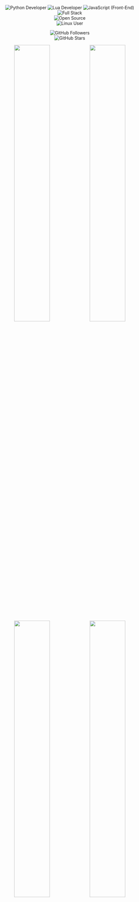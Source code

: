 <div align="center">

![Python Developer](https://img.shields.io/badge/Python_Developer-3776AB?style=flat&logo=python&logoColor=FFD43B&labelColor=1E1E1E&color=306998&fontFamily=Verdana&fontWeight=bold&borderRadius=50) 
![Lua Developer](https://img.shields.io/badge/Lua_Developer-000080?style=flat&logo=lua&logoColor=FFFFFF&labelColor=191970&color=4169E1&fontFamily=Verdana&fontWeight=bold&borderRadius=50) 
![JavaScript (Front-End)](https://img.shields.io/badge/JavaScript_(Front--End)-F7DF1E?style=flat&logo=javascript&logoColor=000000&labelColor=FFD700&color=FFA500&fontFamily=Verdana&fontWeight=bold&borderRadius=50)  
![Full Stack](https://img.shields.io/badge/Full_Stack_Developer-0A66C2?style=flat&logo=react&logoColor=61DAFB&labelColor=1E1E1E&color=282C34&fontFamily=Verdana&fontWeight=bold&borderRadius=50)  
![Open Source](https://img.shields.io/badge/Open_Source_Contributor-3DA639?style=flat&logo=github&logoColor=FFFFFF&labelColor=1E1E1E&color=006400&fontFamily=Verdana&fontWeight=bold&borderRadius=50)  
![Linux User](https://img.shields.io/badge/Linux_User-FCC624?style=flat&logo=linux&logoColor=000000&labelColor=1E1E1E&color=FF4500&fontFamily=Verdana&fontWeight=bold&borderRadius=50)  

![GitHub Followers](https://img.shields.io/github/followers/isamytanaka?style=flat&logo=github&logoColor=FFFFFF&label=Followers&color=FF1493&labelColor=8B008B&fontFamily=Verdana&fontWeight=bold&borderRadius=50)  
![GitHub Stars](https://img.shields.io/github/stars/isamytanaka?style=flat&logo=github&logoColor=FFFFFF&label=Stars&color=FFD700&labelColor=FF8C00&fontFamily=Verdana&fontWeight=bold&borderRadius=50)  

<img src="https://github-readme-stats.vercel.app/api?username=isamytanaka&show_icons=true&theme=tokyonight&border_radius=20&hide_border=true" width="48%">  
<img src="https://github-readme-stats.vercel.app/api/top-langs/?username=isamytanaka&layout=compact&theme=tokyonight&border_radius=20&hide_border=true" width="48%">  

<img src="https://github-readme-stats.vercel.app/api/pin/?username=isamytanaka&repo=REPO_AQUI&theme=tokyonight&border_radius=20&hide_border=true" width="48%">  
<img src="https://github-readme-stats.vercel.app/api/pin/?username=isamytanaka&repo=REPO_AQUI&theme=tokyonight&border_radius=20&hide_border=true" width="48%">  

</div>